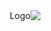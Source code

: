 <html lang="ar" dir="rtl">
<head>
    <meta charset="UTF-8">
    <meta name="viewport" content="width=device-width, initial-scale=1.0">
    <meta name="description" content="Roott Implant System Alexandria Branch - Leading Implant Solutions">
    <title>Roott Implant System - فرع إسكندرية</title>
    <img src="https://i.postimg.cc/V5yfWKX9/apple-touch-icon.png" alt="Logo">
    <style>
        
        body {
            font-family: Arial, sans-serif;
            background-color: #f4f4f4;
            margin: 0;
            padding: 0;
        }
        header {
            background-color: #1e9e74;
            color: white;
            padding: 20px;
            text-align: center;
        }
        nav {
            background-color: #333;
            overflow: hidden;
            text-align: center;
        }
        nav a {
            color: white;
            padding: 14px 16px;
            text-align: center;
            text-decoration: none;
            display: inline-block;
        }
        nav a:hover {
            background-color: #ddd;
            color: black;
        }
        .products {
            display: flex;
            justify-content: center;
            padding: 20px;
        }
        .product {
            width: 30%;
            text-align: center;
            margin: 0 10px;
        }
        .product img {
            width: 100%;
            height: auto;
        }
        #order-form {
            padding: 20px;
            background-color: #fff;
            margin: 20px;
            border-radius: 5px;
            text-align: center;
            display: none;
        }
        footer {
            background-color: #333;
            color: white;
            text-align: center;
            padding: 10px;
        }
        .language-selector {
            margin: 20px;
            text-align: right;
        }
        select {
            padding: 10px;
        }
        section {
            text-align: center;
            margin: 20px;
        }
        .order-item {
            margin: 15px 0;
        }
        .order-item select, .order-item input {
            margin-right: 10px;
        }
        .remove-item {
            color: red;
            cursor: pointer;
            font-weight: bold;
            margin-left: 10px;
        }
        .note-section {
            margin-top: 20px;
            text-align: left;
        }
        textarea {
            width: 100%;
            height: 100px;
            padding: 10px;
            margin-top: 10px;
        }
        .customer-info {
            margin-top: 20px;
            text-align: left;
        }
        .customer-info label {
            display: block;
            margin: 10px 0 5px;
        }
        .customer-info input {
            width: 100%;
            padding: 10px;
            margin: 5px 0;
            border-radius: 5px;
            border: 1px solid #ddd;
        }
    </style>
</head>
<body>

<header>
    <h1 id="site-title">Roott Implant System</h1>
    <h2 id="branch-title">فرع إسكندرية</h2>     <p id="branch-address">العصافرة بحري، شارع سليمان الفارسي، بجوار جزارة الحمد</p>


</header>

<div class="language-selector">
    <select onchange="changeLanguage(this.value)">
        <option value="ar">العربية</option>
        <option value="en">English</option>
    </select>
</div>

<nav>
    <a href="#home" id="home-link">الرئيسية</a>
    <a href="#products" id="products-link">المنتجات</a>
    <a href="tel:+201099331401" id="contact-link">اتصل بنا</a>

</nav>

<section id="products">
    <h2 id="products-title">المنتجات</h2>
    <div class="products">
        <div class="product">
            <a href="https://trate.com/products/rootform/implants/" target="_blank">
                <img src="https://i.postimg.cc/FstbTzm8/R4212-05-Content-of-the-package.png"
 alt="ROOTT R">
                <h3 id="product1-name">غرسة أسنان ROOTT R</h3>
            </a>
        </div>
        <div class="product">
            <a href="https://trate.com/products/compressive/implants-c/" target="_blank">
                <img src="https://i.postimg.cc/9FTb2TJc/16884689130.png" alt="ROOTT C COMPRESSIVE">
                <h3 id="product2-name">غرسة أسنان ROOTT C COMPRESSIVE</h3>
            </a>
        </div>
        <div class="product">
            <a href="https://trate.com/products/compressive-m/implants-cm/" target="_blank">
                <img src="https://i.postimg.cc/cHXjQ3Pp/C5010m-02-e1683015099570.webp">
                <h3 id="product3-name">غرسة أسنان ROOTT M</h3>
            </a>
        </div>
    </div>
</section>

<section id="order">
    <h2 id="order-title">لطلب الأوردر، اضغط هنا:</h2>
    <button onclick="openOrderForm()" id="order-button">طلب أوردر</button>
</section>

<div id="order-form">
    <h3 id="order-form-title">اختر المنتجات والمقاسات والكميات التي ترغب في طلبها:</h3>
    <form id="whatsapp-form" action="" method="get" target="_blank">
        <div id="order-items">
            <!-- Dynamically added items will appear here -->
        </div>
        
        <button type="button" onclick="addProduct()" id="add-product-button">إضافة منتج</button>
        <br><br>
        
        <div class="note-section">
            <label for="order-notes" id="note-label">ملاحظات:</label>
            <textarea id="order-notes" name="order-notes" placeholder="اكتب ملاحظاتك هنا..."></textarea>
        </div>

        <div class="customer-info">
            <h4>أدخل بياناتك</h4>
            <div class="note-section">
                <label for="customer-name" id="name-label">الاسم:</label>
                <input type="text" id="customer-name" name="customer-name" placeholder="اكتب اسمك هنا..." required>
            </div>
<div class="note-section">
    <label for="customer-email" id="email-label">البريد الإلكتروني:</label>
    <input type="email" id="customer-email" name="customer-email" placeholder="اكتب بريدك الإلكتروني هنا..." required>
</div>



            <div class="note-section">
                <label for="customer-address" id="address-label">العنوان:</label>
                <input type="text" id="customer-address" name="customer-address" placeholder="اكتب عنوانك هنا..." required>
            </div>
        </div>
        
        <br>
        <button type="button" id="submit-button" onclick="generateWhatsappLink()">إرسال الطلب</button>
    </form>
</div>

<footer>
    <p id="footer-text">حقوق النشر © 2025 Roott Implant System</p>
</footer>

<script>
    const productsData = {
        "ROOTT R": [
            "R3010", "R3012", "R3014", "R3016", "R3506", "R3508", "R3510", "R3512", "R3514", "R3516", "R3806", "R3808", "R3810", "R3812", "R3814", "R3816", "R4206", "R4208", "R4210", "R4212", "R4214", "R4216", "R4806", "R4808", "R4810", "R4812", "R4814", "R4816", "R5506", "R5508", "R5510", "R5512", "R5514", "R5516"
        ],
        "ROOTT C COMPRESSIVE": [
            "C3006", "C3008", "C3010", "C3012", "C3014", "C3016", "C3506", "C3508", "C3510", "C3512", "C3514", "C3516", "C4006", "C4008", "C4010", "C4012", "C4014", "C4016", "C4506", "C4508", "C4510", "C4512", "C4514", "C4516", "C5006", "C5008", "C5010", "C5012", "C5014", "C5016", "C5506", "C5508", "C5510", "C5512", "C5514", "C5516"
        ],
        "ROOTT M": [
            "C3006M", "C3008M", "C3010M", "C3012M", "C3014M", "C3016M", "C3506M", "C3508M", "C3510M", "C3512M", "C3514M", "C3516M", "C4006M", "C4008M", "C4010M", "C4012M", "C4014M", "C4016M", "C4506M", "C4508M", "C4510M", "C4512M", "C4514M", "C4516M", "C5006M", "C5008M", "C5010M", "C5012M", "C5014M", "C5016M", "C5506M", "C5508M", "C5510M", "C5512M", "C5514M", "C5516M"
        ]
    };

    let orderItemCount = 0;

   function generateWhatsappLink() {
    let orderItems = [];
    let notes = document.getElementById('order-notes').value;
    let name = document.getElementById('customer-name').value;
    let email = document.getElementById('customer-email').value;
    let address = document.getElementById('customer-address').value;

    // التحقق من المدخلات
    if (name.trim() === '') {
        alert('الرجاء إدخال اسم العميل');
        return;
    }
    if (email.trim() === '' || !validateEmail(email)) {
        alert('الرجاء إدخال بريد إلكتروني صحيح');
        return;
    }
    if (address.trim() === '') {
        alert('الرجاء إدخال العنوان');
        return;
    }

    const orderItemsContainer = document.getElementById('order-items');
    const orderItemDivs = orderItemsContainer.getElementsByClassName('order-item');
    if (orderItemDivs.length === 0) {
        alert('الرجاء إضافة منتج واحد على الأقل');
        return;
    }

    let tableHeader = `Product | Size | Quantity\n`;
    tableHeader += `-------------------------------------\n`;
    orderItems.push(tableHeader);

    let productValid = true;
    let quantityValid = true;

    for (let itemDiv of orderItemDivs) {
        const productSelect = itemDiv.querySelector('select[name^="product-"]');
        const sizeSelect = itemDiv.querySelector('select[name^="size-"]');
        const quantityInput = itemDiv.querySelector('input[name^="quantity-"]');

        const productName = productSelect.options[productSelect.selectedIndex].value;
        const sizeName = sizeSelect.options[sizeSelect.selectedIndex].value;
        const quantity = quantityInput.value;

        // التحقق من المنتج
        if (productName === '') {
            productValid = false;
            break;
        }

        // التحقق من الحجم
        if (sizeName === '') {
            productValid = false;
            break;
        }

        // التحقق من الكمية
        if (quantity === '' || parseInt(quantity) <= 0) {
            quantityValid = false;
            break;
        }

        orderItems.push(`${productName} | ${sizeName} | ${quantity}\n`);
    }

    if (!productValid) {
        alert('الرجاء اختيار منتج وحجم لكل عنصر');
        return;
    }

    if (!quantityValid) {
        alert('الرجاء إدخال كمية صحيحة أكبر من صفر لكل منتج');
        return;
    }

    let message = encodeURIComponent(`الاسم: ${name}\nالبريد الإلكتروني: ${email}\nالعنوان: ${address}\n\n${orderItems.join('')}`);
    message += `\nملاحظات: ${encodeURIComponent(notes)}`;

    const whatsappLink = `https://wa.me/201099331401?text=${message}`;
    window.open(whatsappLink, "_blank");
}
// التحقق من صحة البريد الإلكتروني
function validateEmail(email) {
    const regex = /^[a-zA-Z0-9._-]+@[a-zA-Z0-9.-]+\.[a-zA-Z]{2,6}$/;
    return regex.test(email);
}
    function addProduct() {
        orderItemCount++;

        const orderItemsContainer = document.getElementById('order-items');
        
        const orderItemDiv = document.createElement('div');
        orderItemDiv.classList.add('order-item');
        
        const productSelect = document.createElement('select');
        productSelect.name = `product-${orderItemCount}`;
        const sizeSelect = document.createElement('select');
        sizeSelect.name = `size-${orderItemCount}`;
        const quantityInput = document.createElement('input');
        quantityInput.name = `quantity-${orderItemCount}`;
        quantityInput.type = 'number';
        quantityInput.placeholder = 'العدد';

        // Add product options dynamically
        Object.keys(productsData).forEach(product => {
            const option = document.createElement('option');
            option.value = product;
            option.innerText = product;
            productSelect.appendChild(option);
        });

        // Add sizes options dynamically based on product selected
        productSelect.addEventListener('change', function() {
            const selectedProduct = this.value;
            const sizes = productsData[selectedProduct];
            sizeSelect.innerHTML = ''; // Clear existing sizes
            sizes.forEach(size => {
                const sizeOption = document.createElement('option');
                sizeOption.value = size;
                sizeOption.innerText = size;
                sizeSelect.appendChild(sizeOption);
            });
        });

        // Trigger initial size load
        productSelect.dispatchEvent(new Event('change'));

        const removeButton = document.createElement('span');
        removeButton.classList.add('remove-item');
        removeButton.innerText = 'إزالة';
        removeButton.onclick = function() {
            orderItemDiv.remove();
        };

        orderItemDiv.appendChild(productSelect);
        orderItemDiv.appendChild(sizeSelect);
        orderItemDiv.appendChild(quantityInput);
        orderItemDiv.appendChild(removeButton);

        orderItemsContainer.appendChild(orderItemDiv);
    }

    function openOrderForm() {
        document.getElementById('order-form').style.display = 'block';
    }

    function changeLanguage(language) {
        const elementsToTranslate = {
            "ar": {
                "site-title": "Roott Implant System",
                "branch-title": "فرع إسكندرية",
        "branch-address": "العصافرة بحري، شارع سليمان الفارسي، بجوار جزارة الحمد",
                "products-title": "المنتجات",
                "order-title": "لطلب الأوردر، اضغط هنا:",
                "order-button": "طلب أوردر",
                "order-form-title": "اختر المنتجات والمقاسات والكميات التي ترغب في طلبها:",
                "add-product-button": "إضافة منتج",
                "note-label": "ملاحظات:",
                "name-label": "الاسم:",
                "address-label": "العنوان:",
                "submit-button": "إرسال الطلب",
                "footer-text": "حقوق النشر © 2025 Roott Implant System"
            },
            "en": {
                "site-title": "Roott Implant System",
                "branch-title": "Alexandria Branch",
        "branch-address": "Al-Asafra Bahari, Sulaiman Al-Farsi Street, Next to Al-Hamd Butchery",
                "products-title": "Products",
                "order-title": "To place an order, click here:",
                "order-button": "Order Now",
                "order-form-title": "Choose the products, sizes, and quantities you wish to order:",
                "add-product-button": "Add Product",
                "note-label": "Notes:",
                "name-label": "Name:",
                "address-label": "Address:",
                "submit-button": "Submit Order",
                "footer-text": "Copyright © 2025 Roott Implant System"
            }
        };

        const translations = elementsToTranslate[language];
        for (const [id, translation] of Object.entries(translations)) {
            document.getElementById(id).innerText = translation;
        }
    }
</script>
</body>
</html>

